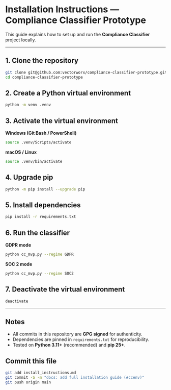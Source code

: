 # Installation Instructions — Compliance Classifier Prototype

This guide explains how to set up and run the **Compliance Classifier** project locally.

---

## 1. Clone the repository

```bash
git clone git@github.com:vectorworx/compliance-classifier-prototype.git
cd compliance-classifier-prototype
```

## 2. Create a Python virtual environment

```bash
python -m venv .venv
```

## 3. Activate the virtual environment

**Windows (Git Bash / PowerShell)**

```bash
source .venv/Scripts/activate
```

**macOS / Linux**

```bash
source .venv/bin/activate
```

## 4. Upgrade pip

```bash
python -m pip install --upgrade pip
```

## 5. Install dependencies

```bash
pip install -r requirements.txt
```

## 6. Run the classifier

**GDPR mode**

```bash
python cc_mvp.py --regime GDPR
```

**SOC 2 mode**

```bash
python cc_mvp.py --regime SOC2
```

## 7. Deactivate the virtual environment

```bash
deactivate
```

---

## Notes

- All commits in this repository are **GPG signed** for authenticity.
- Dependencies are pinned in `requirements.txt` for reproducibility.
- Tested on **Python 3.11+** (recommended) and **pip 25+**.

## Commit this file

```bash
git add install_instructions.md
git commit -S -m "docs: add full installation guide (#ccenv)"
git push origin main
```
